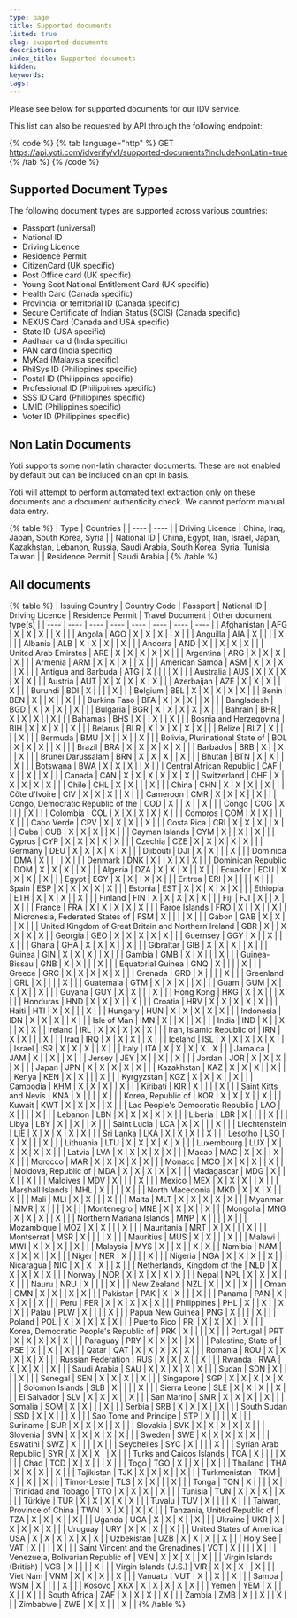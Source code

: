 ```yaml
---
type: page
title: Supported documents
listed: true
slug: supported-documents
description: 
index_title: Supported documents
hidden: 
keywords: 
tags: 
---
```



Please see below for supported documents for our IDV service.

This list can also be requested by API through the following endpoint:

{% code %}
{% tab language="http" %}
GET https://api.yoti.com/idverify/v1/supported-documents?includeNonLatin=true
{% /tab %}
{% /code %}


## Supported Document Types

The following document types are supported across various countries:

- Passport (universal)
- National ID
- Driving Licence
- Residence Permit
- CitizenCard (UK specific)
- Post Office card (UK specific)
- Young Scot National Entitlement Card (UK specific)
- Health Card (Canada specific)
- Provincial or territorial ID (Canada specific)
- Secure Certificate of Indian Status (SCIS) (Canada specific)
- NEXUS Card (Canada and USA specific)
- State ID (USA specific)
- Aadhaar card (India specific)
- PAN card (India specific)
- MyKad (Malaysia specific)
- PhilSys ID (Philippines specific)
- Postal ID (Philippines specific)
- Professional ID (Philippines specific)
- SSS ID Card (Philippines specific)
- UMID (Philippines specific)
- Voter ID (Philippines specific)

## Non Latin Documents

Yoti supports some non-latin character documents. These are not enabled by default but can be included on an opt in basis.

Yoti will attempt to perform automated text extraction only on these documents and a document authenticity check. We cannot perform manual data entry.

{% table %}
| Type | Countries | 
| ---- | ---- | 
| Driving Licence | China, Iraq, Japan, South Korea, Syria | 
| National ID | China, Egypt, Iran, Israel, Japan, Kazakhstan, Lebanon, Russia, Saudi Arabia, South Korea, Syria, Tunisia, Taiwan | 
| Residence Permit | Saudi Arabia | 
{% /table %}


## All documents

{% table %}
| Issuing Country | Country Code | Passport | National ID | Driving Licence | Residence Permit | Travel Document | Other document type(s) | 
| ---- | ---- | ---- | ---- | ---- | ---- | ---- | ---- | 
| Afghanistan | AFG | X | X | X |  | X |  | 
| Angola | AGO | X | X | X |  | X |  | 
| Anguilla | AIA | X |  |  |  | X |  | 
| Albania | ALB | X | X | X |  | X |  | 
| Andorra | AND | X |  | X | X | X |  | 
| United Arab Emirates | ARE | X | X | X | X | X |  | 
| Argentina | ARG | X | X | X |  | X |  | 
| Armenia | ARM | X | X | X |  | X |  | 
| American Samoa | ASM | X | X | X |  | X |  | 
| Antigua and Barbuda | ATG | X |  |  |  | X |  | 
| Australia | AUS | X | X | X | X | X |  | 
| Austria | AUT | X | X | X | X | X |  | 
| Azerbaijan | AZE | X | X | X |  | X |  | 
| Burundi | BDI | X |  |  |  | X |  | 
| Belgium | BEL | X | X | X | X | X |  | 
| Benin | BEN | X |  | X |  | X |  | 
| Burkina Faso | BFA | X | X | X |  | X |  | 
| Bangladesh | BGD | X | X | X |  | X |  | 
| Bulgaria | BGR | X | X | X | X | X |  | 
| Bahrain | BHR | X | X | X |  | X |  | 
| Bahamas | BHS | X |  | X |  | X |  | 
| Bosnia and Herzegovina | BIH | X | X | X |  | X |  | 
| Belarus | BLR | X | X | X | X | X |  | 
| Belize | BLZ | X |  |  |  | X |  | 
| Bermuda | BMU | X |  | X |  | X |  | 
| Bolivia, Plurinational State of | BOL | X | X | X |  | X |  | 
| Brazil | BRA | X | X | X | X | X |  | 
| Barbados | BRB | X |  | X |  | X |  | 
| Brunei Darussalam | BRN | X | X | X |  | X |  | 
| Bhutan | BTN | X | X |  |  | X |  | 
| Botswana | BWA | X | X | X |  | X |  | 
| Central African Republic | CAF | X |  | X |  | X |  | 
| Canada | CAN | X | X | X | X | X | X | 
| Switzerland | CHE | X | X | X | X | X |  | 
| Chile | CHL | X | X |  |  | X |  | 
| China | CHN | X | X | X |  | X |  | 
| Côte d'Ivoire | CIV | X | X | X |  | X |  | 
| Cameroon | CMR | X | X | X |  | X |  | 
| Congo, Democratic Republic of the | COD | X |  | X |  | X |  | 
| Congo | COG | X |  |  |  | X |  | 
| Colombia | COL | X | X | X | X | X |  | 
| Comoros | COM | X | X |  |  | X |  | 
| Cabo Verde | CPV | X | X | X |  | X |  | 
| Costa Rica | CRI | X | X | X |  | X |  | 
| Cuba | CUB | X | X | X |  | X |  | 
| Cayman Islands | CYM | X |  | X |  | X |  | 
| Cyprus | CYP | X | X | X | X | X |  | 
| Czechia | CZE | X | X | X | X | X |  | 
| Germany | DEU | X | X | X | X | X |  | 
| Djibouti | DJI | X | X |  |  | X |  | 
| Dominica | DMA | X |  |  |  | X |  | 
| Denmark | DNK | X |  | X | X | X |  | 
| Dominican Republic | DOM | X | X | X |  | X |  | 
| Algeria | DZA | X | X | X |  | X |  | 
| Ecuador | ECU | X | X | X |  | X |  | 
| Egypt | EGY | X | X |  | X | X |  | 
| Eritrea | ERI | X |  |  |  | X |  | 
| Spain | ESP | X | X | X | X | X |  | 
| Estonia | EST | X | X | X | X | X |  | 
| Ethiopia | ETH | X | X | X |  | X |  | 
| Finland | FIN | X | X | X | X | X |  | 
| Fiji | FJI | X |  | X |  | X |  | 
| France | FRA | X | X | X | X | X |  | 
| Faroe Islands | FRO | X |  | X |  | X |  | 
| Micronesia, Federated States of | FSM | X |  |  |  | X |  | 
| Gabon | GAB | X | X |  |  | X |  | 
| United Kingdom of Great Britain and Northern Ireland | GBR | X |  | X | X | X | X | 
| Georgia | GEO | X | X | X | X | X |  | 
| Guernsey | GGY | X |  | X |  | X |  | 
| Ghana | GHA | X | X | X |  | X |  | 
| Gibraltar | GIB | X | X | X |  | X |  | 
| Guinea | GIN | X | X | X |  | X |  | 
| Gambia | GMB | X | X |  |  | X |  | 
| Guinea-Bissau | GNB | X | X |  |  | X |  | 
| Equatorial Guinea | GNQ | X |  |  |  | X |  | 
| Greece | GRC | X | X | X | X | X |  | 
| Grenada | GRD | X |  |  |  | X |  | 
| Greenland | GRL | X |  |  |  | X |  | 
| Guatemala | GTM | X | X | X |  | X |  | 
| Guam | GUM | X | X | X |  | X |  | 
| Guyana | GUY | X | X |  |  | X |  | 
| Hong Kong | HKG | X | X |  |  | X |  | 
| Honduras | HND | X | X | X |  | X |  | 
| Croatia | HRV | X | X | X | X | X |  | 
| Haiti | HTI | X | X |  |  | X |  | 
| Hungary | HUN | X | X | X | X | X |  | 
| Indonesia | IDN | X | X | X |  | X |  | 
| Isle of Man | IMN | X |  | X |  | X |  | 
| India | IND | X |  | X |  | X | X | 
| Ireland | IRL | X | X | X | X | X |  | 
| Iran, Islamic Republic of | IRN | X | X |  |  | X |  | 
| Iraq | IRQ | X | X | X |  | X |  | 
| Iceland | ISL | X | X | X | X | X |  | 
| Israel | ISR | X | X | X |  | X |  | 
| Italy | ITA | X | X | X | X | X |  | 
| Jamaica | JAM | X |  | X |  | X |  | 
| Jersey | JEY | X |  | X |  | X |  | 
| Jordan | JOR | X | X | X |  | X |  | 
| Japan | JPN | X | X | X | X | X |  | 
| Kazakhstan | KAZ | X | X | X |  | X |  | 
| Kenya | KEN | X | X |  |  | X |  | 
| Kyrgyzstan | KGZ | X | X | X |  | X |  | 
| Cambodia | KHM | X | X | X |  | X |  | 
| Kiribati | KIR | X |  |  |  | X |  | 
| Saint Kitts and Nevis | KNA | X |  |  |  | X |  | 
| Korea, Republic of | KOR | X | X | X |  | X |  | 
| Kuwait | KWT | X | X | X |  | X |  | 
| Lao People's Democratic Republic | LAO | X |  |  |  | X |  | 
| Lebanon | LBN | X | X | X | X | X |  | 
| Liberia | LBR | X |  |  |  | X |  | 
| Libya | LBY | X |  | X |  | X |  | 
| Saint Lucia | LCA | X | X |  |  | X |  | 
| Liechtenstein | LIE | X | X | X | X | X |  | 
| Sri Lanka | LKA | X | X | X |  | X |  | 
| Lesotho | LSO | X | X |  |  | X |  | 
| Lithuania | LTU | X | X | X | X | X |  | 
| Luxembourg | LUX | X | X | X | X | X |  | 
| Latvia | LVA | X | X | X | X | X |  | 
| Macao | MAC | X | X |  | X | X |  | 
| Morocco | MAR | X | X | X | X | X |  | 
| Monaco | MCO | X | X | X |  | X |  | 
| Moldova, Republic of | MDA | X | X | X | X | X |  | 
| Madagascar | MDG | X |  | X |  | X |  | 
| Maldives | MDV | X |  |  |  | X |  | 
| Mexico | MEX | X | X | X |  | X |  | 
| Marshall Islands | MHL | X |  |  |  | X |  | 
| North Macedonia | MKD | X | X | X |  | X |  | 
| Mali | MLI | X | X |  |  | X |  | 
| Malta | MLT | X | X | X | X | X |  | 
| Myanmar | MMR | X |  |  |  | X |  | 
| Montenegro | MNE | X | X | X |  | X |  | 
| Mongolia | MNG | X | X | X |  | X |  | 
| Northern Mariana Islands | MNP | X |  |  |  | X |  | 
| Mozambique | MOZ | X | X |  |  | X |  | 
| Mauritania | MRT | X | X |  |  | X |  | 
| Montserrat | MSR | X |  |  |  | X |  | 
| Mauritius | MUS | X | X |  |  | X |  | 
| Malawi | MWI | X | X | X |  | X |  | 
| Malaysia | MYS | X |  | X |  | X | X | 
| Namibia | NAM | X | X | X |  | X |  | 
| Niger | NER | X |  |  |  | X |  | 
| Nigeria | NGA | X | X | X |  | X |  | 
| Nicaragua | NIC | X | X | X |  | X |  | 
| Netherlands, Kingdom of the | NLD | X | X | X | X | X |  | 
| Norway | NOR | X | X | X | X | X |  | 
| Nepal | NPL | X | X | X |  | X |  | 
| Nauru | NRU | X |  |  |  | X |  | 
| New Zealand | NZL | X |  | X |  | X |  | 
| Oman | OMN | X | X |  | X | X |  | 
| Pakistan | PAK | X | X |  |  | X |  | 
| Panama | PAN | X | X | X |  | X |  | 
| Peru | PER | X | X | X | X | X |  | 
| Philippines | PHL | X |  | X |  | X | X | 
| Palau | PLW | X |  |  |  | X |  | 
| Papua New Guinea | PNG | X |  |  |  | X |  | 
| Poland | POL | X | X | X | X | X |  | 
| Puerto Rico | PRI | X | X | X |  | X |  | 
| Korea, Democratic People's Republic of | PRK | X |  |  |  | X |  | 
| Portugal | PRT | X | X | X | X | X |  | 
| Paraguay | PRY | X | X | X |  | X |  | 
| Palestine, State of | PSE | X |  | X |  | X |  | 
| Qatar | QAT | X | X | X | X | X |  | 
| Romania | ROU | X | X | X | X | X |  | 
| Russian Federation | RUS | X | X | X |  | X |  | 
| Rwanda | RWA | X | X | X |  | X |  | 
| Saudi Arabia | SAU | X | X | X | X | X |  | 
| Sudan | SDN | X |  |  |  | X |  | 
| Senegal | SEN | X | X | X |  | X |  | 
| Singapore | SGP | X | X | X | X | X |  | 
| Solomon Islands | SLB | X |  |  |  | X |  | 
| Sierra Leone | SLE | X | X | X |  | X |  | 
| El Salvador | SLV | X | X | X |  | X |  | 
| San Marino | SMR | X | X | X |  | X |  | 
| Somalia | SOM | X | X |  |  | X |  | 
| Serbia | SRB | X | X | X |  | X |  | 
| South Sudan | SSD | X | X |  |  | X |  | 
| Sao Tome and Principe | STP | X |  |  |  | X |  | 
| Suriname | SUR | X | X | X |  | X |  | 
| Slovakia | SVK | X | X | X | X | X |  | 
| Slovenia | SVN | X | X | X | X | X |  | 
| Sweden | SWE | X | X | X | X | X |  | 
| Eswatini | SWZ | X |  |  |  | X |  | 
| Seychelles | SYC | X |  |  |  | X |  | 
| Syrian Arab Republic | SYR | X | X | X |  | X |  | 
| Turks and Caicos Islands | TCA | X |  |  |  | X |  | 
| Chad | TCD | X | X |  |  | X |  | 
| Togo | TGO | X |  | X |  | X |  | 
| Thailand | THA | X | X | X |  | X |  | 
| Tajikistan | TJK | X | X | X |  | X |  | 
| Turkmenistan | TKM | X |  | X |  | X |  | 
| Timor-Leste | TLS | X | X |  |  | X |  | 
| Tonga | TON | X |  |  |  | X |  | 
| Trinidad and Tobago | TTO | X | X | X |  | X |  | 
| Tunisia | TUN | X | X | X |  | X |  | 
| Türkiye | TUR | X | X | X | X | X |  | 
| Tuvalu | TUV | X |  |  |  | X |  | 
| Taiwan, Province of China | TWN | X | X |  | X | X |  | 
| Tanzania, United Republic of | TZA | X | X | X |  | X |  | 
| Uganda | UGA | X | X | X |  | X |  | 
| Ukraine | UKR | X | X | X | X | X |  | 
| Uruguay | URY | X | X | X |  | X |  | 
| United States of America | USA | X | X | X | X | X | X | 
| Uzbekistan | UZB | X | X | X |  | X |  | 
| Holy See | VAT | X |  |  |  | X |  | 
| Saint Vincent and the Grenadines | VCT | X |  |  |  | X |  | 
| Venezuela, Bolivarian Republic of | VEN | X | X | X |  | X |  | 
| Virgin Islands (British) | VGB | X |  |  |  | X |  | 
| Virgin Islands (U.S.) | VIR | X | X | X |  | X |  | 
| Viet Nam | VNM | X | X | X |  | X |  | 
| Vanuatu | VUT | X |  | X |  | X |  | 
| Samoa | WSM | X |  |  |  | X |  | 
| Kosovo | XKX | X | X | X | X | X |  | 
| Yemen | YEM | X |  | X |  | X |  | 
| South Africa | ZAF | X | X | X |  | X |  | 
| Zambia | ZMB | X |  | X |  | X |  | 
| Zimbabwe | ZWE | X | X |  |  | X |  | 
{% /table %}
